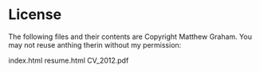 License
=============

The following files and their contents are Copyright Matthew Graham. You may not reuse anthing therin without my permission:

index.html
resume.html
CV_2012.pdf